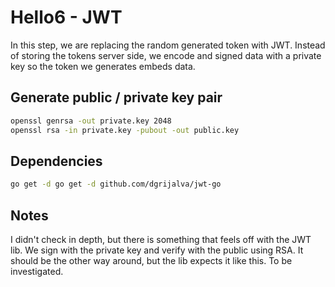# Hello6 - JWT

In this step, we are replacing the random generated token
with JWT.
Instead of storing the tokens server side, we encode and signed data with a private key
so the token we generates embeds data.

## Generate public / private key pair

```bash
openssl genrsa -out private.key 2048
openssl rsa -in private.key -pubout -out public.key
```

## Dependencies

```bash
go get -d go get -d github.com/dgrijalva/jwt-go
```

## Notes

I didn't check in depth, but there is something that feels off with the JWT lib. We sign with the private key and verify with the public using RSA. It should be the other way around, but the lib expects it like this. To be investigated.
